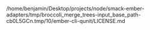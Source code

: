 /home/benjamin/Desktop/projects/node/smack-ember-adapters/tmp/broccoli_merge_trees-input_base_path-cb0L5GCn.tmp/10/ember-cli-qunit/LICENSE.md